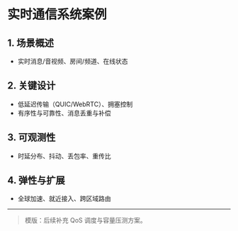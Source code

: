 ﻿# 实时通信系统案例

## 1. 场景概述

- 实时消息/音视频、房间/频道、在线状态

## 2. 关键设计

- 低延迟传输（QUIC/WebRTC）、拥塞控制
- 有序性与可靠性、消息丢重与补偿

## 3. 可观测性

- 时延分布、抖动、丢包率、重传比

## 4. 弹性与扩展

- 全球加速、就近接入、跨区域路由

---

> 模版：后续补充 QoS 调度与容量压测方案。
